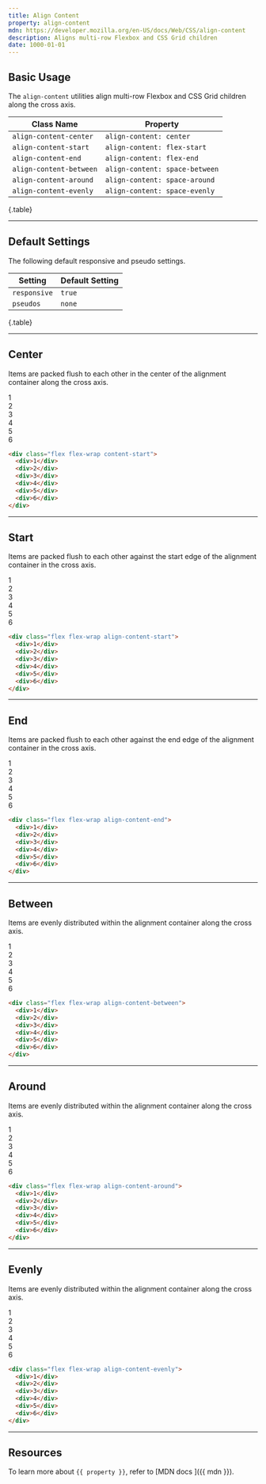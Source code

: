 ```yaml
---
title: Align Content
property: align-content
mdn: https://developer.mozilla.org/en-US/docs/Web/CSS/align-content
description: Aligns multi-row Flexbox and CSS Grid children
date: 1000-01-01
---
```


## Basic Usage

The `align-content` utilities align multi-row Flexbox and CSS Grid children along the cross axis.

| Class Name              | Property                       |
| ----------------------- | ------------------------------ |
| `align-content-center`  | `align-content: center`        |
| `align-content-start`   | `align-content: flex-start`    |
| `align-content-end`     | `align-content: flex-end`      |
| `align-content-between` | `align-content: space-between` |
| `align-content-around`  | `align-content: space-around`  |
| `align-content-evenly`  | `align-content: space-evenly`  |

{.table}

---

## Default Settings

The following default responsive and pseudo settings.

| Setting      | Default Setting |
| ------------ | --------------- |
| `responsive` | `true`          |
| `pseudos`    | `none`          |

{.table}

---


## Center

Items are packed flush to each other in the center of the alignment container along the cross axis.

<div class="bg-silver-200 p-10 h-224 radius-md flex flex-wrap align-content-center">
  <div class="w-4-12 p-10">
    <div class="flex align-items-center justify-content-center h-40 bg-primary-900 font-bold font-xl text-white radius-sm">1</div>
  </div>
  <div class="w-4-12 p-10">
    <div class="flex align-items-center justify-content-center h-40 bg-primary-900 font-bold font-xl text-white radius-sm">2</div>
  </div>
  <div class="w-4-12 p-10">
    <div class="flex align-items-center justify-content-center h-40 bg-primary-900 font-bold font-xl text-white radius-sm">3</div>
  </div>
  <div class="w-4-12 p-10">
    <div class="flex align-items-center justify-content-center h-40 bg-primary-900 font-bold font-xl text-white radius-sm">4</div>
  </div>
  <div class="w-4-12 p-10">
    <div class="flex align-items-center justify-content-center h-40 bg-primary-900 font-bold font-xl text-white radius-sm">5</div>
  </div>
  <div class="w-4-12 p-10">
    <div class="flex align-items-center justify-content-center h-40 bg-primary-900 font-bold font-xl text-white radius-sm">6</div>
  </div>
</div>

```html
<div class="flex flex-wrap content-start">
  <div>1</div>
  <div>2</div>
  <div>3</div>
  <div>4</div>
  <div>5</div>
  <div>6</div>
</div>
```

---

## Start

Items are packed flush to each other against the start edge of the alignment container in the cross axis.

<div class="bg-silver-200 p-10 h-224 radius-md flex flex-wrap align-content-start">
  <div class="w-4-12 p-10">
    <div class="flex align-items-center justify-content-center h-40 bg-primary-900 font-bold font-xl text-white radius-sm">1</div>
  </div>
  <div class="w-4-12 p-10">
    <div class="flex align-items-center justify-content-center h-40 bg-primary-900 font-bold font-xl text-white radius-sm">2</div>
  </div>
  <div class="w-4-12 p-10">
    <div class="flex align-items-center justify-content-center h-40 bg-primary-900 font-bold font-xl text-white radius-sm">3</div>
  </div>
  <div class="w-4-12 p-10">
    <div class="flex align-items-center justify-content-center h-40 bg-primary-900 font-bold font-xl text-white radius-sm">4</div>
  </div>
  <div class="w-4-12 p-10">
    <div class="flex align-items-center justify-content-center h-40 bg-primary-900 font-bold font-xl text-white radius-sm">5</div>
  </div>
  <div class="w-4-12 p-10">
    <div class="flex align-items-center justify-content-center h-40 bg-primary-900 font-bold font-xl text-white radius-sm">6</div>
  </div>
</div>

```html
<div class="flex flex-wrap align-content-start">
  <div>1</div>
  <div>2</div>
  <div>3</div>
  <div>4</div>
  <div>5</div>
  <div>6</div>
</div>
```

---

## End

Items are packed flush to each other against the end edge of the alignment container in the cross axis.

<div class="bg-silver-200 p-10 h-224 radius-md flex flex-wrap align-content-end">
  <div class="w-4-12 p-10">
    <div class="flex align-items-center justify-content-center h-40 bg-primary-900 font-bold font-xl text-white radius-sm">1</div>
  </div>
  <div class="w-4-12 p-10">
    <div class="flex align-items-center justify-content-center h-40 bg-primary-900 font-bold font-xl text-white radius-sm">2</div>
  </div>
  <div class="w-4-12 p-10">
    <div class="flex align-items-center justify-content-center h-40 bg-primary-900 font-bold font-xl text-white radius-sm">3</div>
  </div>
  <div class="w-4-12 p-10">
    <div class="flex align-items-center justify-content-center h-40 bg-primary-900 font-bold font-xl text-white radius-sm">4</div>
  </div>
  <div class="w-4-12 p-10">
    <div class="flex align-items-center justify-content-center h-40 bg-primary-900 font-bold font-xl text-white radius-sm">5</div>
  </div>
  <div class="w-4-12 p-10">
    <div class="flex align-items-center justify-content-center h-40 bg-primary-900 font-bold font-xl text-white radius-sm">6</div>
  </div>
</div>

```html
<div class="flex flex-wrap align-content-end">
  <div>1</div>
  <div>2</div>
  <div>3</div>
  <div>4</div>
  <div>5</div>
  <div>6</div>
</div>
```

---

## Between

Items are evenly distributed within the alignment container along the cross axis. 

<div class="bg-silver-200 p-10 h-224 radius-md flex flex-wrap align-content-between">
  <div class="w-4-12 p-10">
    <div class="flex align-items-center justify-content-center h-40 bg-primary-900 font-bold font-xl text-white radius-sm">1</div>
  </div>
  <div class="w-4-12 p-10">
    <div class="flex align-items-center justify-content-center h-40 bg-primary-900 font-bold font-xl text-white radius-sm">2</div>
  </div>
  <div class="w-4-12 p-10">
    <div class="flex align-items-center justify-content-center h-40 bg-primary-900 font-bold font-xl text-white radius-sm">3</div>
  </div>
  <div class="w-4-12 p-10">
    <div class="flex align-items-center justify-content-center h-40 bg-primary-900 font-bold font-xl text-white radius-sm">4</div>
  </div>
  <div class="w-4-12 p-10">
    <div class="flex align-items-center justify-content-center h-40 bg-primary-900 font-bold font-xl text-white radius-sm">5</div>
  </div>
  <div class="w-4-12 p-10">
    <div class="flex align-items-center justify-content-center h-40 bg-primary-900 font-bold font-xl text-white radius-sm">6</div>
  </div>
</div>

```html
<div class="flex flex-wrap align-content-between">
  <div>1</div>
  <div>2</div>
  <div>3</div>
  <div>4</div>
  <div>5</div>
  <div>6</div>
</div>
```

---

## Around

Items are evenly distributed within the alignment container along the cross axis. 

<div class="bg-silver-200 p-10 h-224 radius-md flex flex-wrap align-content-around">
  <div class="w-4-12 p-10">
    <div class="flex align-items-center justify-content-center h-40 bg-primary-900 font-bold font-xl text-white radius-sm">1</div>
  </div>
  <div class="w-4-12 p-10">
    <div class="flex align-items-center justify-content-center h-40 bg-primary-900 font-bold font-xl text-white radius-sm">2</div>
  </div>
  <div class="w-4-12 p-10">
    <div class="flex align-items-center justify-content-center h-40 bg-primary-900 font-bold font-xl text-white radius-sm">3</div>
  </div>
  <div class="w-4-12 p-10">
    <div class="flex align-items-center justify-content-center h-40 bg-primary-900 font-bold font-xl text-white radius-sm">4</div>
  </div>
  <div class="w-4-12 p-10">
    <div class="flex align-items-center justify-content-center h-40 bg-primary-900 font-bold font-xl text-white radius-sm">5</div>
  </div>
  <div class="w-4-12 p-10">
    <div class="flex align-items-center justify-content-center h-40 bg-primary-900 font-bold font-xl text-white radius-sm">6</div>
  </div>
</div>

```html
<div class="flex flex-wrap align-content-around">
  <div>1</div>
  <div>2</div>
  <div>3</div>
  <div>4</div>
  <div>5</div>
  <div>6</div>
</div>
```

---

## Evenly

Items are evenly distributed within the alignment container along the cross axis. 

<div class="bg-silver-200 p-10 h-224 radius-md flex flex-wrap align-content-evenly">
  <div class="w-4-12 p-10">
    <div class="flex align-items-center justify-content-center h-40 bg-primary-900 font-bold font-xl text-white radius-sm">1</div>
  </div>
  <div class="w-4-12 p-10">
    <div class="flex align-items-center justify-content-center h-40 bg-primary-900 font-bold font-xl text-white radius-sm">2</div>
  </div>
  <div class="w-4-12 p-10">
    <div class="flex align-items-center justify-content-center h-40 bg-primary-900 font-bold font-xl text-white radius-sm">3</div>
  </div>
  <div class="w-4-12 p-10">
    <div class="flex align-items-center justify-content-center h-40 bg-primary-900 font-bold font-xl text-white radius-sm">4</div>
  </div>
  <div class="w-4-12 p-10">
    <div class="flex align-items-center justify-content-center h-40 bg-primary-900 font-bold font-xl text-white radius-sm">5</div>
  </div>
  <div class="w-4-12 p-10">
    <div class="flex align-items-center justify-content-center h-40 bg-primary-900 font-bold font-xl text-white radius-sm">6</div>
  </div>
</div>

```html
<div class="flex flex-wrap align-content-evenly">
  <div>1</div>
  <div>2</div>
  <div>3</div>
  <div>4</div>
  <div>5</div>
  <div>6</div>
</div>
```

---

## Resources

To learn more about `{{ property }}`, refer to [MDN docs <i class="far fa-external-link ml-6"></i>]({{ mdn }}).
